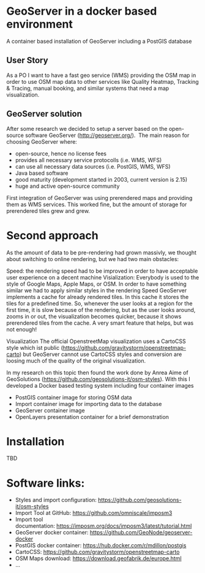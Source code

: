 # GeoServer in a docker based environment

A container based installation of GeoServer including a PostGIS database


## User Story
As a PO I want to have a fast geo service (WMS) providing the OSM map in order to use OSM map data to other services like Quality Heatmap, Tracking & Tracing, manual booking, and similar systems that need a map visualization. 

## GeoServer solution
After some research we decided to setup a server based on the open-source software GeoServer (http://geoserver.org/). 
The main reason for choosing GeoServer where:

* open-source, hence no license fees
* provides all necessary service protocolls (i.e. WMS, WFS)
* can use all necessary data sources (i.e. PostGIS, WMS, WFS)
* Java based software
* good maturity (development started in 2003, current version is 2.15)
* huge and active open-source community

First integration of GeoServer was using prerendered maps and providing them as WMS services. This worked fine, but the amount of storage for prerendered tiles grew and grew.

# Second approach
As the amount of data to be pre-rendering had grown massivly, we thought about switching to online rendering, but we had two main obstacles:

Speed: the rendering speed had to be improved in order to have acceptable user experience on a decent machine
Visialization: Everybody is used to the style of Google Maps, Apple Maps, or OSM. In order to have something similar we had to apply similar styles in the rendering
Speed
GeoServer implements a cache for already rendered tiles. In this cache it stores the tiles for a predefined time. So, whenever the user looks at a region for the first time, it is slow because of the rendering, but as the user looks around, zooms in or out, the visualization becomes quicker, because it shows prerendered tiles from the cache. A very smart feature that helps, but was not enough!

Visualization
The official OpenstreetMap visualization uses a CartoCSS style which ist public (https://github.com/gravitystorm/openstreetmap-carto) but GeoServer cannot use CartoCSS styles and conversion are loosing much of the quality of the original visualization.

In my research on this topic then found the work done by Anrea Aime of GeoSolutions (https://github.com/geosolutions-it/osm-styles).
With this I developed a Docker based testing system including four container images
* PostGIS container image for storing OSM data
* Import container image for importing data to the database
* GeoServer container image
* OpenLayers presentation container for a brief demonstration

# Installation
TBD


# Software links:

* Styles and import configuration: https://github.com/geosolutions-it/osm-styles
* Import Tool at GitHub: https://github.com/omniscale/imposm3
* Import tool documentation: https://imposm.org/docs/imposm3/latest/tutorial.html
* GeoServer docker container: https://github.com/GeoNode/geoserver-docker
* PostGIS docker container: https://hub.docker.com/r/mdillon/postgis
* CartoCSS: https://github.com/gravitystorm/openstreetmap-carto
* OSM Maps download: https://download.geofabrik.de/europe.html
* ...
